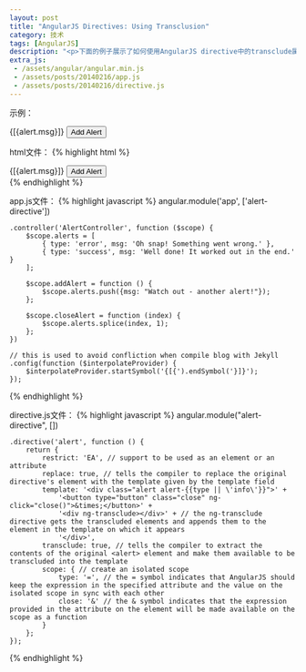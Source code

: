 ```yaml
---
layout: post
title: "AngularJS Directives: Using Transclusion"
category: 技术
tags: [AngularJS]
description: "<p>下面的例子展示了如何使用AngularJS directive中的transclude属性</p>"
extra_js:
 - /assets/angular/angular.min.js
 - /assets/posts/20140216/app.js
 - /assets/posts/20140216/directive.js
---
```


示例：
<div ng-app="app" ng-controller="AlertController" class="well" ng-cloak>
  <alert ng-repeat="alert in alerts" type="alert.type" close="closeAlert($index)">{[{alert.msg}]}</alert>
  <button class='btn' ng-click="addAlert()">Add Alert</button>
</div>

html文件：
{% highlight html %}
<div ng-app="app" ng-controller="AlertController" class="well" ng-cloak>
  <alert ng-repeat="alert in alerts" type="alert.type" close="closeAlert($index)">{[{alert.msg}]}</alert>
  <button class='btn' ng-click="addAlert()">Add Alert</button>
</div>
{% endhighlight %}

app.js文件：
{% highlight javascript %}
angular.module('app', ['alert-directive'])

    .controller('AlertController', function ($scope) {
        $scope.alerts = [
            { type: 'error', msg: 'Oh snap! Something went wrong.' },
            { type: 'success', msg: 'Well done! It worked out in the end.' }
        ];

        $scope.addAlert = function () {
            $scope.alerts.push({msg: "Watch out - another alert!"});
        };

        $scope.closeAlert = function (index) {
            $scope.alerts.splice(index, 1);
        };
    })

    // this is used to avoid confliction when compile blog with Jekyll
    .config(function ($interpolateProvider) {
        $interpolateProvider.startSymbol('{[{').endSymbol('}]}');
    });
{% endhighlight %}

directive.js文件：
{% highlight javascript %}
angular.module("alert-directive", [])

    .directive('alert', function () {
        return {
            restrict: 'EA', // support to be used as an element or an attribute
            replace: true, // tells the compiler to replace the original directive's element with the template given by the template field
            template: '<div class="alert alert-{{type || \'info\'}}">' +
                '<button type="button" class="close" ng-click="close()">&times;</button>' +
                '<div ng-transclude></div>' + // the ng-transclude directive gets the transcluded elements and appends them to the element in the template on which it appears
                '</div>',
            transclude: true, // tells the compiler to extract the contents of the original <alert> element and make them available to be transcluded into the template
            scope: { // create an isolated scope
                type: '=', // the = symbol indicates that AngularJS should keep the expression in the specified attribute and the value on the isolated scope in sync with each other
                close: '&' // the & symbol indicates that the expression provided in the attribute on the element will be made available on the scope as a function
            }
        };
    });
{% endhighlight %}
